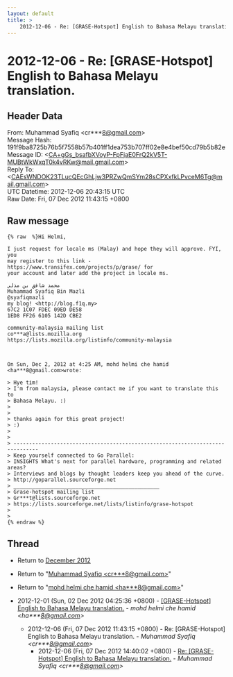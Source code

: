```yaml
---
layout: default
title: >
    2012-12-06 - Re: [GRASE-Hotspot] English to Bahasa Melayu translation.
---
```


# 2012-12-06 - Re: [GRASE-Hotspot] English to Bahasa Melayu translation.

## Header Data

From: Muhammad Syafiq \<cr***8@gmail.com\><br>
Message Hash: 191f9ba8725b76b5f7558b57b401ff1dea753b707ff02e8e4bef50cd79b5b82e<br>
Message ID: \<CA+gGs_bsafbXVoyP-FpFjaE0FrQ2kV5T-MUBtWkWxqT0k4vRKw@mail.gmail.com\><br>
Reply To: \<CAEsWNDOK23TLucQEcGhLjw3PRZwQmSYm28sCPXxfkLPvceM6Tg@mail.gmail.com\><br>
UTC Datetime: 2012-12-06 20:43:15 UTC<br>
Raw Date: Fri, 07 Dec 2012 11:43:15 +0800<br>

## Raw message

```
{% raw  %}Hi Helmi,

I just request for locale ms (Malay) and hope they will approve. FYI, you
may register to this link - https://www.transifex.com/projects/p/grase/ for
your account and later add the project in locale ms.

محمد شافق بن مذلي
Muhammad Syafiq Bin Mazli
@syafiqmazli
my blog! <http://blog.f1q.my>
67C2 1C07 FDEC 09ED DE58
1ED8 FF26 6105 142D CBE2

community-malaysia mailing list
co***a@lists.mozilla.org
https://lists.mozilla.org/listinfo/community-malaysia



On Sun, Dec 2, 2012 at 4:25 AM, mohd helmi che hamid
<ha***8@gmail.com>wrote:

> Hye tim!
> I'm from malaysia, please contact me if you want to translate this to
> Bahasa Melayu. :)
>
>
> thanks again for this great project!
> :)
>
>
> ------------------------------------------------------------------------------
> Keep yourself connected to Go Parallel:
> INSIGHTS What's next for parallel hardware, programming and related areas?
> Interviews and blogs by thought leaders keep you ahead of the curve.
> http://goparallel.sourceforge.net
> _______________________________________________
> Grase-hotspot mailing list
> Gr***t@lists.sourceforge.net
> https://lists.sourceforge.net/lists/listinfo/grase-hotspot
>
>
{% endraw %}
```

## Thread

+ Return to [December 2012](/archive/2012/12)

+ Return to "[Muhammad Syafiq <cr***8<span>@</span>gmail.com>](/authors/cr___8_at_gmail_com)"
+ Return to "[mohd helmi che hamid <ha***8<span>@</span>gmail.com>](/authors/ha___8_at_gmail_com)"

+ 2012-12-01 (Sun, 02 Dec 2012 04:25:36 +0800) - [[GRASE-Hotspot] English to Bahasa Melayu translation.](/archive/2012/12/439b5fafcdfeba7e5a7f15d47809cf8b904f83889c7118b135a2dd2cde431477) - _mohd helmi che hamid \<ha***8@gmail.com\>_
  + 2012-12-06 (Fri, 07 Dec 2012 11:43:15 +0800) - Re: [GRASE-Hotspot] English to Bahasa Melayu translation. - _Muhammad Syafiq \<cr***8@gmail.com\>_
    + 2012-12-06 (Fri, 07 Dec 2012 14:40:02 +0800) - [Re: [GRASE-Hotspot] English to Bahasa Melayu translation.](/archive/2012/12/e4c02ed34c29625fad4c5b42392d3f57518963b4b181fe384b87b98dc620b0e3) - _Muhammad Syafiq \<cr***8@gmail.com\>_

